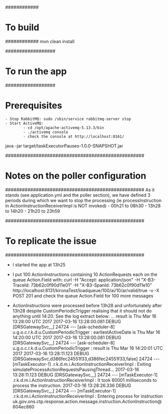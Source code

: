 ############
# To build
############
mvn clean install


##################
# To run the app
##################
# Prerequisites
    - Stop RabbitMQ: sudo /sbin/service rabbitmq-server stop
    - Start ActiveMQ:
            - cd /opt/apache-activemq-5.13.3/bin
            - ./activemq console
            - check the console at http://localhost:8161/

java -jar target/taskExecutorPauses-1.0.0-SNAPSHOT.jar


##################################################
# Notes on the poller configuration
##################################################
As it stands (see application.yml and the poller section), we have defined 3 periods during which we want to stop the processing (ie processInstruction in ActionInstructionReceiverImpl is NOT invoked)
    - 00h21 to 08h30
    - 13h28 to 14h20
    - 21h20 to 23h59


##################################################
# To replicate the issue
##################################################
- I started the app at 13h25

- I put 100 ActionInstructions containing 10 ActionRequests each on the queue Action.Field with:
curl -H "Accept: application/json" -H "X-B3-TraceId: 73b62c0f90d11e01" -H "X-B3-SpanId: 73b62c0f90d11e10" http://localhost:8131/kironaTest/loadqueue/100/ai/10/ar/valid/true -v -X POST
201 and check the queue Action.Field for 100 more messages

- ActionInstructions were processed before 13h28 and unfortunately after 13h28 despite CustomPeriodicTrigger realising that it should not do anything until 14:20. See the log extract below:
... result is Thu Mar 16 13:28:00 UTC 2017
2017-03-16 13:28:00.081 DEBUG [DRSGatewaySvc,,,]  24724 --- [ask-scheduler-8] u.g.o.c.r.k.d.u.CustomPeriodicTrigger    : earliestActiveDate is Thu Mar 16 14:20:00 UTC 2017
2017-03-16 13:28:00.081 DEBUG [DRSGatewaySvc,,,]  24724 --- [ask-scheduler-8] u.g.o.c.r.k.d.u.CustomPeriodicTrigger    : result is Thu Mar 16 14:20:01 UTC 2017
2017-03-16 13:28:11.123 DEBUG [DRSGatewaySvc,d386fec24551f33,d386fec24551f33,false]  24724 --- [mTaskExecutor-1] .r.k.d.m.i.ActionInstructionReceiverImpl : Exiting simulateProcessActionRequestsPausingThread...
2017-03-16 13:28:11.123 DEBUG [DRSGatewaySvc,,,]  24724 --- [mTaskExecutor-1] .r.k.d.m.i.ActionInstructionReceiverImpl : It took 60001 milliseconds to process the instruction.
2017-03-16 13:28:26.336 DEBUG [DRSGatewaySvc,,,]  24724 --- [mTaskExecutor-1] .r.k.d.m.i.ActionInstructionReceiverImpl : Entering process for instruction uk.gov.ons.ctp.response.action.message.instruction.ActionInstruction@604ec860
